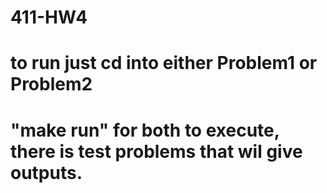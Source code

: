 # 411-HW4

# to run just cd into either Problem1 or Problem2

# "make run" for both to execute, there is test problems that wil give outputs.